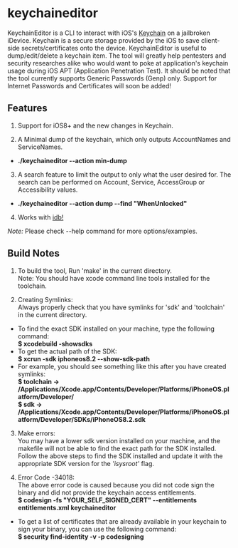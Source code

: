 # keychaineditor
KeychainEditor is a CLI to interact with iOS's [Keychain](https://developer.apple.com/library/ios/documentation/Security/Conceptual/keychainServConcepts/01introduction/introduction.html) on a jailbroken iDevice. Keychain is a secure storage provided by the iOS to save client-side secrets/certificates onto the device. KeychainEditor is useful to dump/edit/delete a keychain item. The tool will greatly help pentesters and security researches alike who would want to poke at application's keychain usage during iOS APT (Application Penetration Test). It should be noted that the tool currently supports Generic Passwords (Genp) only. Support for Internet Passwords and Certificates will soon be added!

## Features
1. Support for iOS8+ and the new changes in Keychain.

2. A Minimal dump of the keychain, which only outputs AccountNames and ServiceNames.
  * **./keychaineditor --action min-dump**

3. A search feature to limit the output to only what the user desired for. The search can be performed on Account, Service, AccessGroup or Accessibility values.
  * **./keychaineditor --action dump --find "WhenUnlocked"**

4. Works with [idb!](http://www.idbtool.com/blog/2015/04/20/new-keychain-editor/)

*Note:* Please check --help command for more options/examples.

## Build Notes

1. To build the tool, Run 'make' in the current directory.<br/>
Note: You should have xcode command line tools installed for the toolchain.

2. Creating Symlinks:<br/> 
Always properly check that you have symlinks for 'sdk' and 'toolchain' in the current directory.
 * To find the exact SDK installed on your machine, type the following command:<br/>
   **$ xcodebuild -showsdks**<br/>
 * To get the actual path of the SDK:<br/>
   **$ xcrun -sdk iphoneos8.2 --show-sdk-path**
 * For example, you should see something like this after you have created symlinks:<br/>
   **$ toolchain -> /Applications/Xcode.app/Contents/Developer/Platforms/iPhoneOS.platform/Developer/**<br/>
   **$ sdk -> /Applications/Xcode.app/Contents/Developer/Platforms/iPhoneOS.platform/Developer/SDKs/iPhoneOS8.2.sdk**

3. Make errors:<br/>
You may have a lower sdk version installed on your machine, and the makefile will not be able to 
find the exact path for the SDK installed. Follow the above steps to find the SDK installed 
and update it with the appropriate SDK version for the *'isysroot'* flag.

4. Error Code -34018:<br/>
The above error code is caused because you did not code sign the binary and did not provide 
the keychain access entitlements.<br/>
**$ codesign -fs "YOUR_SELF_SIGNED_CERT" --entitlements entitlements.xml keychaineditor**
 * To get a list of certificates that are already available in your keychain to sign your binary, you can use the following command:<br/>
   **$ security find-identity -v -p codesigning**
